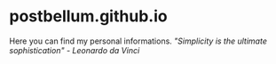 # postbellum.github.io
Here you can find my personal informations. *"Simplicity is the ultimate sophistication" - Leonardo da Vinci*
